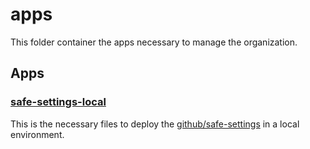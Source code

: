 # apps

This folder container the apps necessary to manage the organization.

## Apps

### [safe-settings-local](./safe-settings-local)

This is the necessary files to deploy the [github/safe-settings][github-safe-settings] in a local environment.

<!-- Links -->
[github-safe-settings]: https://github.com/github/safe-settings
